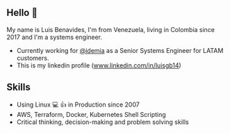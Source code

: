 ## Hello 👋

My name is Luis Benavides, I'm from Venezuela, living in Colombia since 2017 and I'm a systems engineer.

* Currently working for [@idemia](https://github.com/idemia) as a Senior Systems Engineer for LATAM customers.
* This is my linkedin profile (www.linkedin.com/in/luisgb14)

## Skills

* Using Linux 💻  👍 in Production since 2007
* AWS, Terraform, Docker, Kubernetes Shell Scripting 
* Critical thinking, decision-making and problem solving skills

